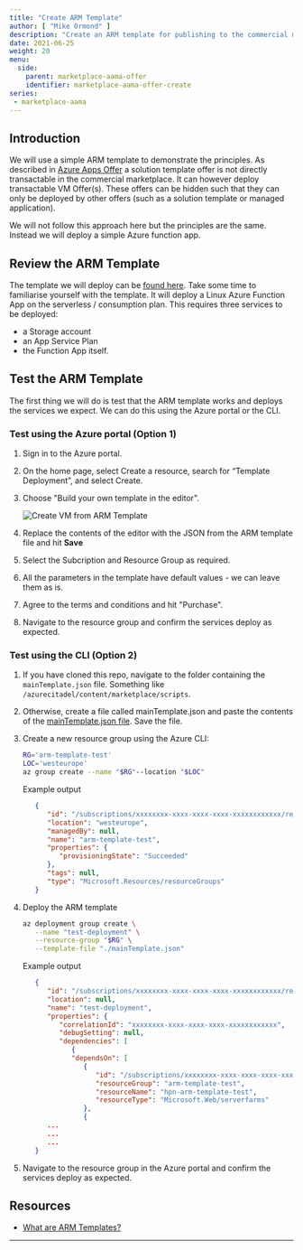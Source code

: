 ```yaml
---
title: "Create ARM Template"
author: [ "Mike Ormond" ]
description: "Create an ARM template for publishing to the commercial marketplace."
date: 2021-06-25
weight: 20
menu:
  side:
    parent: marketplace-aama-offer
    identifier: marketplace-aama-offer-create
series:
 - marketplace-aama
---
```


## Introduction

We will use a simple ARM template to demonstrate the principles. As described in [Azure Apps Offer](/marketplace/introduction/offertypes#azure-apps-offer) a solution template offer is not directly transactable in the commercial marketplace. It can however deploy transactable VM Offer(s). These offers can be hidden such that they can only be deployed by other offers (such as a solution template or managed application).

We will not follow this approach here but the principles are the same. Instead we will deploy a simple Azure function app.

## Review the ARM Template

The template we will deploy can be [found here](/marketplace/scripts/mainTemplate.json). Take some time to familiarise yourself with the template. It will deploy a Linux Azure Function App on the serverless / consumption plan. This requires three services to be deployed:

* a Storage account
* an App Service Plan
* the Function App itself.  

## Test the ARM Template

The first thing we will do is test that the ARM template works and deploys the services we expect. We can do this using the Azure portal or the CLI.

### Test using the Azure portal (Option 1)

1. Sign in to the Azure portal.
1. On the home page, select Create a resource, search for “Template Deployment”, and select Create.
1. Choose "Build your own template in the editor".

   ![Create VM from ARM Template](/marketplace/images/create-from-template.png)

1. Replace the contents of the editor with the JSON from the ARM template file and hit **Save**
1. Select the Subcription and Resource Group as required.
1. All the parameters in the template have default values - we can leave them as is.
1. Agree to the terms and conditions and hit "Purchase".
1. Navigate to the resource group and confirm the services deploy as expected.

### Test using the CLI (Option 2)

1. If you have cloned this repo, navigate to the folder containing the `mainTemplate.json` file. Something like `/azurecitadel/content/marketplace/scripts`.
1. Otherwise, create a file called mainTemplate.json and paste the contents of the [mainTemplate.json file](/marketplace/scripts/mainTemplate.json). Save the file.
1. Create a new resource group using the Azure CLI:

   ```bash
   RG='arm-template-test'
   LOC='westeurope'
   az group create --name "$RG"--location "$LOC"
   ```

   Example output

   ```json
      {
         "id": "/subscriptions/xxxxxxxx-xxxx-xxxx-xxxx-xxxxxxxxxxxx/resourceGroups/arm-template-test",
         "location": "westeurope",
         "managedBy": null,
         "name": "arm-template-test",
         "properties": {
            "provisioningState": "Succeeded"
         },
         "tags": null,
         "type": "Microsoft.Resources/resourceGroups"
      }
   ```

1. Deploy the ARM template

   ```bash
   az deployment group create \
      --name "test-deployment" \
      --resource-group "$RG" \
      --template-file "./mainTemplate.json"
   ```

   Example output

   ```json
      {
         "id": "/subscriptions/xxxxxxxx-xxxx-xxxx-xxxx-xxxxxxxxxxxx/resourceGroups/arm-template-test/providers/Microsoft.Resources/deployments/test-deployment",
         "location": null,
         "name": "test-deployment",
         "properties": {
            "correlationId": "xxxxxxxx-xxxx-xxxx-xxxx-xxxxxxxxxxxx",
            "debugSetting": null,
            "dependencies": [
               {
               "dependsOn": [
                  {
                     "id": "/subscriptions/xxxxxxxx-xxxx-xxxx-xxxx-xxxxxxxxxxxx/resourceGroups/arm-template-test/providers/Microsoft.Web/serverfarms/hpn-arm-template-test",
                     "resourceGroup": "arm-template-test",
                     "resourceName": "hpn-arm-template-test",
                     "resourceType": "Microsoft.Web/serverfarms"
                  },
                  {
         ...
         ...
         ...
      }
   ```

1. Navigate to the resource group in the Azure portal and confirm the services deploy as expected.

## Resources

* [What are ARM Templates?](https://docs.microsoft.com/azure/azure-resource-manager/templates/overview)

---

